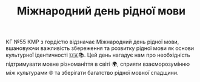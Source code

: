 ﻿---
title: Міжнародний день рідної мови
---

КГ №55 КМР з гордістю відзначає Міжнародний день рідної мови, вшановуючи важливість збереження та розвитку рідної мови як основи культурної ідентичності 🇺🇦📚. Цей день нагадує нам про необхідність підтримувати мовне різноманіття в світі 🌍, сприяти взаєморозумінню між культурами 🌐 та зберігати багатство рідної мовної спадщини.

<youtube id="yogOfZgqOhs" />
